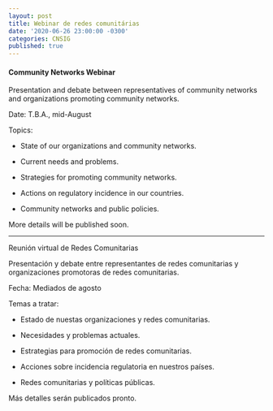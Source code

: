 ```yaml
---
layout: post
title: Webinar de redes comunitárias
date: '2020-06-26 23:00:00 -0300'
categories: CNSIG
published: true
---
```


#### Community Networks Webinar



Presentation and debate between representatives of community networks and organizations promoting community networks.  

Date: T.B.A., mid-August

Topics:  

* State of our organizations and community networks.  

* Current needs and problems.  

* Strategies for promoting community networks.  

* Actions on regulatory incidence in our countries.  

* Community networks and public policies.  

More details will be published soon.  

-------------------------------------------------

Reunión virtual de Redes Comunitarias  

Presentación y debate entre representantes de redes comunitarias y organizaciones promotoras de redes comunitarias.  

Fecha: Mediados de agosto

Temas a tratar:  

* Estado de nuestas organizaciones y redes comunitarias.  

* Necesidades y problemas actuales.  

* Estrategias para promoción de redes comunitarias.  

* Acciones sobre incidencia regulatoria en nuestros países.  

* Redes comunitarias y políticas públicas.  

Más detalles serán publicados pronto.  

